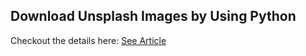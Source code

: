 ## Download Unsplash Images by Using Python

Checkout the details here: [See Article](https://www.codemaxxen.com/posts/download-high-quality-unsplash-images-using-python)

